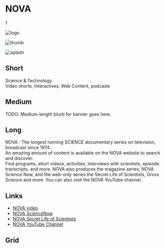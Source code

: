 # NOVA

1

![logo](http://placehold.it/400x100)

![thumb](http://placehold.it/348x196)

![splash](https://s3.amazonaws.com/wgbhstocksales.org/content/collections/nova/nova_collection_main_770x433.png)

## Short

Science & Technology<br/>
Video shorts, Interactives, Web Content, podcasts

## Medium

TODO: Medium-length blurb for banner goes here.

## Long

NOVA : The longest running SCIENCE documentary series on television, broadcast since 1974.  
An amazing amount of content is available on the NOVA website to search and discover:  
Find programs, short videos, activities, interviews with scientists, episode transcripts, and more.
NOVA also produces the magazine series, NOVA Science Now, and the web-only series the Secret Life 
of Scientists, Gross Science and more.  You can also visit the NOVA YouTube channel.

## Links

- [NOVA video](http://www.pbs.org/wgbh/nova/search/results/page/1?q=&x=14&y=10&facet%5B%5D=dc.format%3A%22Video%22)
- [NOVA ScienceNow](http://www.pbs.org/wgbh/nova/sciencenow/)
- [NOVA Secret Life of Scientists](http://www.pbs.org/wgbh/nova/blogs/secretlife)
- [NOVA YouTube Channel](https://www.youtube.com/show/nova)

## Grid


